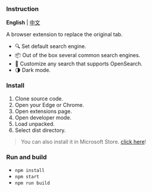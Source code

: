 ### Instruction

**English** | [中文](./README.zh-CN.md)

A browser extension to replace the original tab.

-   🔍 Set default search engine.
-   📦 Out of the box several common search engines.
-   🌌 Customize any search that supports OpenSearch.
-   🌗 Dark mode.

### Install

1. Clone source code.
2. Open your Edge or Chrome.
3. Open extensions page.
4. Open developer mode.
5. Load unpacked.
6. Select dist directory.

> You can also install it in Microsoft Store. [click here](https://microsoftedge.microsoft.com/addons/detail/tinytab/apehhlijbbfgppmhjpmblkaocmekfmaf)!

### Run and build

-   `npm install`
-   `npm start`
-   `npm run build`
